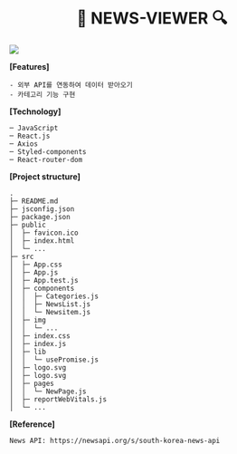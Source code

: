 <div align="center"><h1>📰 NEWS-VIEWER 🔍</h1></div>

<img src="./src/img/news-viewer.gif">

**[Features]**

```
- 외부 API를 연동하여 데이터 받아오기
- 카테고리 기능 구현
```

**[Technology]**

```
─ JavaScript
─ React.js
─ Axios
─ Styled-components
─ React-router-dom
```

**[Project structure]**

```
.
├─ README.md
├─ jsconfig.json
├─ package.json
├─ public
│  ├─ favicon.ico
│  ├─ index.html
│  └─ ...
├─ src
│  ├─ App.css
│  ├─ App.js
│  ├─ App.test.js
│  ├─ components
│  │  ├─ Categories.js
│  │  ├─ NewsList.js
│  │  └─ Newsitem.js
│  ├─ img
│  │  └─ ...
│  ├─ index.css
│  ├─ index.js
│  ├─ lib
│  │  └─ usePromise.js
│  ├─ logo.svg
│  ├─ logo.svg
│  ├─ pages
│  │  └─ NewPage.js
│  ├─ reportWebVitals.js
│  └─ ...
```

**[Reference]**

```
News API: https://newsapi.org/s/south-korea-news-api
```

